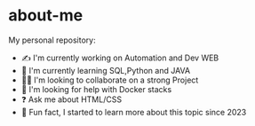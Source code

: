 # about-me
My personal repository:

- ✍️ I'm currently working on Automation and Dev WEB
- 📖 I'm currently learning SQL,Python and JAVA
- 👯‍♀️ I'm looking to collaborate on a strong Project
- 🧐 I'm looking for help with Docker stacks
- ❓ Ask me about HTML/CSS
- 💫 Fun fact, I started to learn more about this topic since 2023
